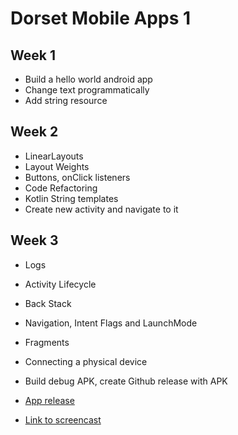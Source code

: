 # Dorset Mobile Apps 1

## Week 1

 - Build a hello world android app
 - Change text programmatically
 - Add string resource

## Week 2

- LinearLayouts
- Layout Weights
- Buttons, onClick listeners
- Code Refactoring
- Kotlin String templates
- Create new activity and navigate to it

## Week 3

- Logs
- Activity Lifecycle
- Back Stack
- Navigation, Intent Flags and LaunchMode
- Fragments
- Connecting a physical device
- Build debug APK, create Github release with APK

- [App release](https://github.com/saravanabalagi/dorset_mobileApps1/releases/tag/week3)
- [Link to screencast](https://youtu.be/AoWdhXpOuHU)